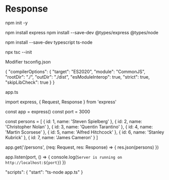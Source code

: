 # Response
  npm init -y

  npm install express
  npm install --save-dev @types/express @types/node

  npm install --save-dev typescript ts-node

  npx tsc --init

Modifier
  tsconfig.json


{
  "compilerOptions": {
    "target": "ES2020",
    "module": "CommonJS",
    "rootDir": "./",
    "outDir": "./dist",
    "esModuleInterop": true,
    "strict": true,
    "skipLibCheck": true
  }
}



app.ts

import express, { Request, Response } from 'express'

const app = express()
const port = 3000

const persons = [
  { id: 1, name: 'Steven Spielberg' },
  { id: 2, name: 'Christopher Nolan' },
  { id: 3, name: 'Quentin Tarantino' },
  { id: 4, name: 'Martin Scorsese' },
  { id: 5, name: 'Alfred Hitchcock' },
  { id: 6, name: 'Stanley Kubrick' },
  { id: 7, name: 'James Cameron' }
]

app.get('/persons', (req: Request, res: Response) => {
  res.json(persons)
})

app.listen(port, () => {
  console.log(`Server is running on http://localhost:${port}`)
})


"scripts": {
  "start": "ts-node app.ts"
}